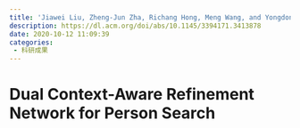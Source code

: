 ```yaml
---
title: 'Jiawei Liu, Zheng-Jun Zha, Richang Hong, Meng Wang, and Yongdong Zhang. 2020. Dual Context-Aware Refinement Network for Person Search. In Proceedings of the 28th ACM International Conference on Multimedia (MM '20). Association for Computing Machinery, New York, NY, USA, 3450–3459.'
description: https://dl.acm.org/doi/abs/10.1145/3394171.3413878 
date: 2020-10-12 11:09:39
categories:
 - 科研成果
---
```

# Dual Context-Aware Refinement Network for Person Search